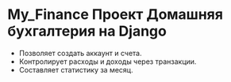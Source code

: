 # My_Finance Проект Домашняя бухгалтерия на Django
 - Позволяет создать аккаунт и счета.
 - Контролирует расходы и доходы через транзакции. 
 - Составляет статистику за месяц. 
  
  
